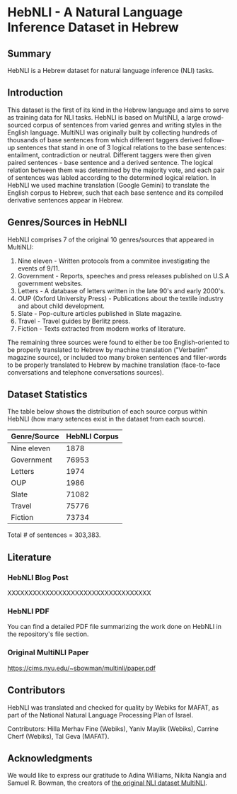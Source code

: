# HebNLI - A Natural Language Inference Dataset in Hebrew

## Summary
HebNLI is a Hebrew dataset for natural language inference (NLI) tasks.

## Introduction
This dataset is the first of its kind in the Hebrew language and aims to serve as training data for NLI tasks.
HebNLI is based on MultiNLI, a large crowd-sourced corpus of sentences from varied genres and writing styles in the English language.
MultiNLI was originally built by collecting hundreds of thousands of base sentences from which different taggers derived follow-up sentences that stand in one of 3 logical relations to the base sentences: entailment, contradiction or neutral.
Different taggers were then given paired sentences - base sentence and a derived sentence. The logical relation between them was determined by the majority vote, and each pair of sentences was labled according to the determined logical relation.
In HebNLI we used machine translation (Google Gemini) to translate the English corpus to Hebrew, such that each base sentence and its compiled derivative sentences appear in Hebrew.

## Genres/Sources in HebNLI
HebNLI comprises 7 of the original 10 genres/sources that appeared in MultiNLI:
1. Nine eleven - Written protocols from a commitee investigating the events of 9/11.
2. Government - Reports, speeches and press releases published on U.S.A government websites.
3. Letters - A database of letters written in the late 90's and early 2000's.
4. OUP (Oxford University Press) - Publications about the textile industry and about child development.
5. Slate - Pop-culture articles published in Slate magazine.
6. Travel - Travel guides by Berlitz press.
7. Fiction - Texts extracted from modern works of literature.

The remaining three sources were found to either be too English-oriented to be properly translated to Hebrew by machine translation ("Verbatim" magazine source), or included too many broken sentences and filler-words to be properly translated to Hebrew by machine translation (face-to-face conversations and telephone conversations sources). 

## Dataset Statistics
The table below shows the distribution of each source corpus within HebNLI (how many setences exist in the dataset from each source).

| Genre/Source     |  HebNLI Corpus   |
|------------------|------------------|
| Nine eleven      |   1878           |
| Government       |   76953          |
| Letters          |   1974           |
| OUP              |   1986           |
| Slate            |   71082          |
| Travel           |   75776          |
| Fiction          |   73734          |

Total # of sentences = 303,383.

## Literature

### HebNLI Blog Post
XXXXXXXXXXXXXXXXXXXXXXXXXXXXXXXXXX

### HebNLI PDF
You can find a detailed PDF file summarizing the work done on HebNLI in the repository's file section.

### Original MultiNLI Paper
https://cims.nyu.edu/~sbowman/multinli/paper.pdf

## Contributors
HebNLI was translated and checked for quality by Webiks for MAFAT, as part of the National Natural Language Processing Plan of Israel. 

Contributors: Hilla Merhav Fine (Webiks), Yaniv Maylik (Webiks), Carrine Cherf (Webiks), Tal Geva (MAFAT).

## Acknowledgments
We would like to express our gratitude to Adina Williams, Nikita Nangia and Samuel R. Bowman, the creators of [the original NLI dataset MultiNLI](https://huggingface.co/datasets/nyu-mll/multi_nli).
